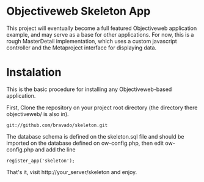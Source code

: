 # Objectiveweb Skeleton App

This project will eventually become a full featured Objectiveweb application example, and may serve as a base for other applications.
For now, this is a rough MasterDetail implementation, which uses a custom javascript controller and the Metaproject interface for displaying data.

# Instalation

This is the basic procedure for installing any Objectiveweb-based application.

First, Clone the repository on your project root directory (the directory there objectiveweb/ is also in).

    git://github.com/bravado/skeleton.git

The database schema is defined on the skeleton.sql file and should be imported on the database defined on ow-config.php, then edit ow-config.php and add the line

    register_app('skeleton');

That's it, visit http://your_server/skeleton and enjoy.